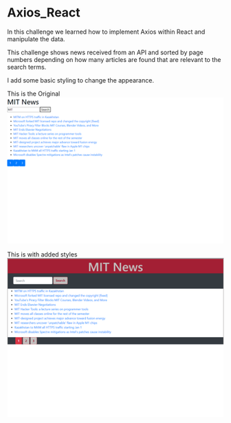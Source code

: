 # Axios_React

In this challenge we learned how to implement Axios within React and manipulate the data.

This challenge shows news received from an API and sorted by page numbers depending on how many articles are found that are relevant to the search terms.

I add some basic styling to change the appearance.

This is the Original
<img src="./images/MIT News_Orig.png">

This is with added styles
<img src="./images/MIT News.png">

